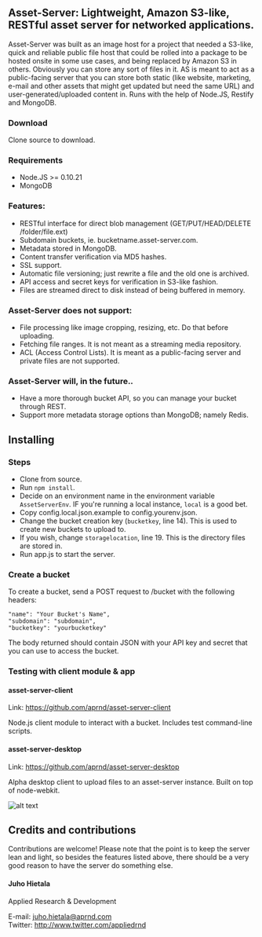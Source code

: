 ## Asset-Server: Lightweight, Amazon S3-like, RESTful asset server for networked applications.

Asset-Server was built as an image host for a project that needed a S3-like, quick and reliable public file host that could be rolled into a package to be hosted onsite in some use cases, and being replaced by Amazon S3 in others. Obviously you can store any sort of files in it. AS is meant to act as a public-facing server that you can store both static (like website, marketing, e-mail and other assets that might get updated but need the same URL) and user-generated/uploaded content in. Runs with the help of Node.JS, Restify and MongoDB.

### Download

Clone source to download.

### Requirements

- Node.JS >= 0.10.21
- MongoDB

### Features:

- RESTful interface for direct blob management (GET/PUT/HEAD/DELETE /folder/file.ext)
- Subdomain buckets, ie. bucketname.asset-server.com.
- Metadata stored in MongoDB.
- Content transfer verification via MD5 hashes.
- SSL support.
- Automatic file versioning; just rewrite a file and the old one is archived.
- API access and secret keys for verification in S3-like fashion.
- Files are streamed direct to disk instead of being buffered in memory.

### Asset-Server does not support:

- File processing like image cropping, resizing, etc. Do that before uploading.
- Fetching file ranges. It is not meant as a streaming media repository.
- ACL (Access Control Lists). It is meant as a public-facing server and private files are not supported.

### Asset-Server will, in the future..

- Have a more thorough bucket API, so you can manage your bucket through REST.
- Support more metadata storage options than MongoDB; namely Redis.

## Installing

### Steps

- Clone from source.
- Run `npm install`.
- Decide on an environment name in the environment variable `AssetServerEnv`. IF you're running a local instance, `local` is a good bet.
- Copy config.local.json.example to config.yourenv.json.
- Change the bucket creation key (`bucketkey`, line 14). This is used to create new buckets to upload to.
- If you wish, change `storagelocation`, line 19. This is the directory files are stored in.
- Run app.js to start the server.

### Create a bucket

To create a bucket, send a POST request to /bucket with the following headers:

```
"name": "Your Bucket's Name",
"subdomain": "subdomain",
"bucketkey": "yourbucketkey"
```

The body returned should contain JSON with your API key and secret that you can use to access the bucket.

### Testing with client module & app

#### asset-server-client
Link: https://github.com/aprnd/asset-server-client

Node.js client module to interact with a bucket. Includes test command-line scripts.

#### asset-server-desktop
Link: https://github.com/aprnd/asset-server-desktop

Alpha desktop client to upload files to an asset-server instance. Built on top of node-webkit.

![alt text](http://tester.asset-server.com/asset-server-desktop-a.png  "Screenshot")

## Credits and contributions

Contributions are welcome! Please note that the point is to keep the server lean and light, so besides the features listed above, there should be a very good reason to have the server do something else.

#### Juho Hietala  
Applied Research & Development

E-mail: juho.hietala@aprnd.com  
Twitter: http://www.twitter.com/appliedrnd
